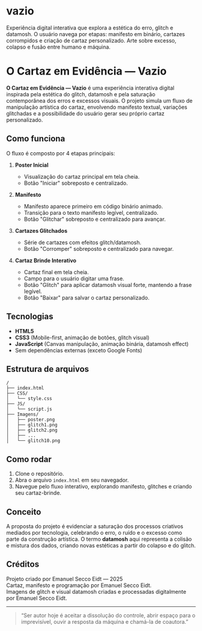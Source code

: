 # vazio
Experiência digital interativa que explora a estética do erro, glitch e datamosh. O usuário navega por etapas: manifesto em binário, cartazes corrompidos e criação de cartaz personalizado. Arte sobre excesso, colapso e fusão entre humano e máquina.
# O Cartaz em Evidência — Vazio

**O Cartaz em Evidência — Vazio** é uma experiência interativa digital inspirada pela estética do glitch, datamosh e pela saturação contemporânea dos erros e excessos visuais. O projeto simula um fluxo de manipulação artística do cartaz, envolvendo manifesto textual, variações glitchadas e a possibilidade do usuário gerar seu próprio cartaz personalizado.

## Como funciona

O fluxo é composto por 4 etapas principais:

1. **Poster Inicial**  
   - Visualização do cartaz principal em tela cheia.
   - Botão "Iniciar" sobreposto e centralizado.

2. **Manifesto**  
   - Manifesto aparece primeiro em código binário animado.
   - Transição para o texto manifesto legível, centralizado.
   - Botão "Glitchar" sobreposto e centralizado para avançar.

3. **Cartazes Glitchados**  
   - Série de cartazes com efeitos glitch/datamosh.
   - Botão "Corromper" sobreposto e centralizado para navegar.

4. **Cartaz Brinde Interativo**  
   - Cartaz final em tela cheia.
   - Campo para o usuário digitar uma frase.
   - Botão "Glitch" para aplicar datamosh visual forte, mantendo a frase legível.
   - Botão "Baixar" para salvar o cartaz personalizado.

## Tecnologias

- **HTML5**
- **CSS3** (Mobile-first, animação de botões, glitch visual)
- **JavaScript** (Canvas manipulação, animação binária, datamosh effect)
- Sem dependências externas (exceto Google Fonts)

## Estrutura de arquivos

```
/
├── index.html
├── CSS/
│   └── style.css
├── JS/
│   └── script.js
├── Imagens/
│   ├── poster.png
│   ├── glitch1.png
│   ├── glitch2.png
│   ├── ...
│   └── glitch10.png
```

## Como rodar

1. Clone o repositório.
2. Abra o arquivo `index.html` em seu navegador.
3. Navegue pelo fluxo interativo, explorando manifesto, glitches e criando seu cartaz-brinde.

## Conceito

A proposta do projeto é evidenciar a saturação dos processos criativos mediados por tecnologia, celebrando o erro, o ruído e o excesso como parte da construção artística. O termo **datamosh** aqui representa a colisão e mistura dos dados, criando novas estéticas a partir do colapso e do glitch.

## Créditos

Projeto criado por Emanuel Secco Eidt — 2025  
Cartaz, manifesto e programação por Emanuel Secco Eidt.  
Imagens de glitch e visual datamosh criadas e processadas digitalmente por Emanuel Secco Eidt.

---

> “Ser autor hoje é aceitar a dissolução do controle, abrir espaço para o imprevisível, ouvir a resposta da máquina e chamá-la de coautora.”
